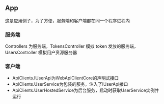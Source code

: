 ## App
这是应用例子，为了方便，服务端和客户端都在同一个程序进程内

### 服务端
Controllers 为服务端，TokensController 模拟 token 发放的服务端，UsersController 模拟用户资源服务器

### 客户端
* ApiClients.IUserApi为WebApiClientCore的声明式接口
* ApiClients.UserService为包装的服务，注入了IUserApi接口
* ApiClients.UserHostedService为后台服务，启动时获取UserService实例并运行
